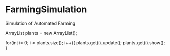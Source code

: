# FarmingSimulation
Simulation of Automated Farming

ArrayList <Plant> plants = new ArrayList<Plant>();

for(int i= 0; i < plants.size(); i++){
  plants.get(i).update();
  plants.get(i).show();
}